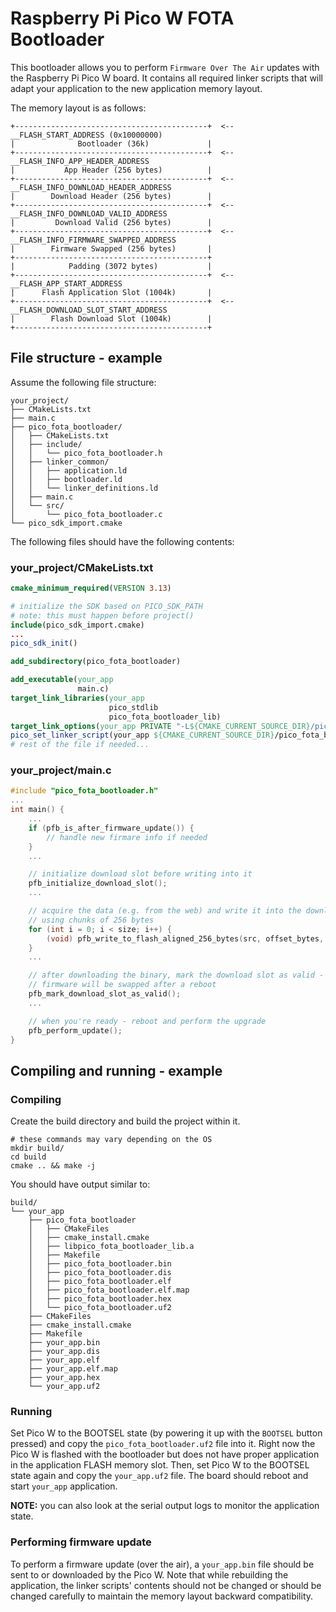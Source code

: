 # Raspberry Pi Pico W FOTA Bootloader

This bootloader allows you to perform `Firmware Over The Air` updates with the
Raspberry Pi Pico W board. It contains all required linker scripts that will
adapt your application to the new application memory layout.

The memory layout is as follows:

```
+-------------------------------------------+  <-- __FLASH_START_ADDRESS (0x10000000)
|              Bootloader (36k)             |
+-------------------------------------------+  <-- __FLASH_INFO_APP_HEADER_ADDRESS
|           App Header (256 bytes)          |
+-------------------------------------------+  <-- __FLASH_INFO_DOWNLOAD_HEADER_ADDRESS
|        Download Header (256 bytes)        |
+-------------------------------------------+  <-- __FLASH_INFO_DOWNLOAD_VALID_ADDRESS
|         Download Valid (256 bytes)        |
+-------------------------------------------+  <-- __FLASH_INFO_FIRMWARE_SWAPPED_ADDRESS
|        Firmware Swapped (256 bytes)       |
+-------------------------------------------+
|            Padding (3072 bytes)           |
+-------------------------------------------+  <-- __FLASH_APP_START_ADDRESS
|      Flash Application Slot (1004k)       |
+-------------------------------------------+  <-- __FLASH_DOWNLOAD_SLOT_START_ADDRESS
|        Flash Download Slot (1004k)        |
+-------------------------------------------+
```

## File structure - example

Assume the following file structure:
```
your_project/
├── CMakeLists.txt
├── main.c
├── pico_fota_bootloader/
│   ├── CMakeLists.txt
│   ├── include/
│   │   └── pico_fota_bootloader.h
│   ├── linker_common/
│   │   ├── application.ld
│   │   ├── bootloader.ld
│   │   └── linker_definitions.ld
│   ├── main.c
│   └── src/
│       └── pico_fota_bootloader.c
└── pico_sdk_import.cmake

```

The following files should have the following contents:

### your_project/CMakeLists.txt

```cmake
cmake_minimum_required(VERSION 3.13)

# initialize the SDK based on PICO_SDK_PATH
# note: this must happen before project()
include(pico_sdk_import.cmake)
...
pico_sdk_init()

add_subdirectory(pico_fota_bootloader)

add_executable(your_app
               main.c)
target_link_libraries(your_app
                      pico_stdlib
                      pico_fota_bootloader_lib)
target_link_options(your_app PRIVATE "-L${CMAKE_CURRENT_SOURCE_DIR}/pico_fota_bootloader/linker_common")
pico_set_linker_script(your_app ${CMAKE_CURRENT_SOURCE_DIR}/pico_fota_bootloader/linker_common/application.ld)
# rest of the file if needed...
```

### your_project/main.c
```c
#include "pico_fota_bootloader.h"
...
int main() {
    ...
    if (pfb_is_after_firmware_update()) {
        // handle new firmare info if needed
    }
    ...

    // initialize download slot before writing into it
    pfb_initialize_download_slot();
    ...

    // acquire the data (e.g. from the web) and write it into the download slot
    // using chunks of 256 bytes
    for (int i = 0; i < size; i++) {
        (void) pfb_write_to_flash_aligned_256_bytes(src, offset_bytes, len_bytes);
    }
    ...

    // after downloading the binary, mark the download slot as valid - the
    // firmware will be swapped after a reboot
    pfb_mark_download_slot_as_valid();
    ...

    // when you're ready - reboot and perform the upgrade
    pfb_perform_update();
}
```

## Compiling and running - example

### Compiling

Create the build directory and build the project within it.

```shell
# these commands may vary depending on the OS
mkdir build/
cd build
cmake .. && make -j
```

You should have output similar to:

```
build/
└── your_app
    ├── pico_fota_bootloader
    │   ├── CMakeFiles
    │   ├── cmake_install.cmake
    │   ├── libpico_fota_bootloader_lib.a
    │   ├── Makefile
    │   ├── pico_fota_bootloader.bin
    │   ├── pico_fota_bootloader.dis
    │   ├── pico_fota_bootloader.elf
    │   ├── pico_fota_bootloader.elf.map
    │   ├── pico_fota_bootloader.hex
    │   └── pico_fota_bootloader.uf2
    ├── CMakeFiles
    ├── cmake_install.cmake
    ├── Makefile
    ├── your_app.bin
    ├── your_app.dis
    ├── your_app.elf
    ├── your_app.elf.map
    ├── your_app.hex
    └── your_app.uf2
```

### Running

Set Pico W to the BOOTSEL state (by powering it up with the `BOOTSEL` button
pressed) and copy the `pico_fota_bootloader.uf2` file into it. Right now the
Pico W is flashed with the bootloader but does not have proper application in
the application FLASH memory slot. Then, set Pico W to the BOOTSEL state again
and copy the `your_app.uf2` file. The board should reboot and start `your_app`
application.

**NOTE:** you can also look at the serial output logs to monitor the
application state.

### Performing firmware update

To perform a firmware update (over the air), a `your_app.bin` file should be
sent to or downloaded by the Pico W. Note that while rebuilding the
application, the linker scripts' contents should not be changed or should be
changed carefully to maintain the memory layout backward compatibility.
